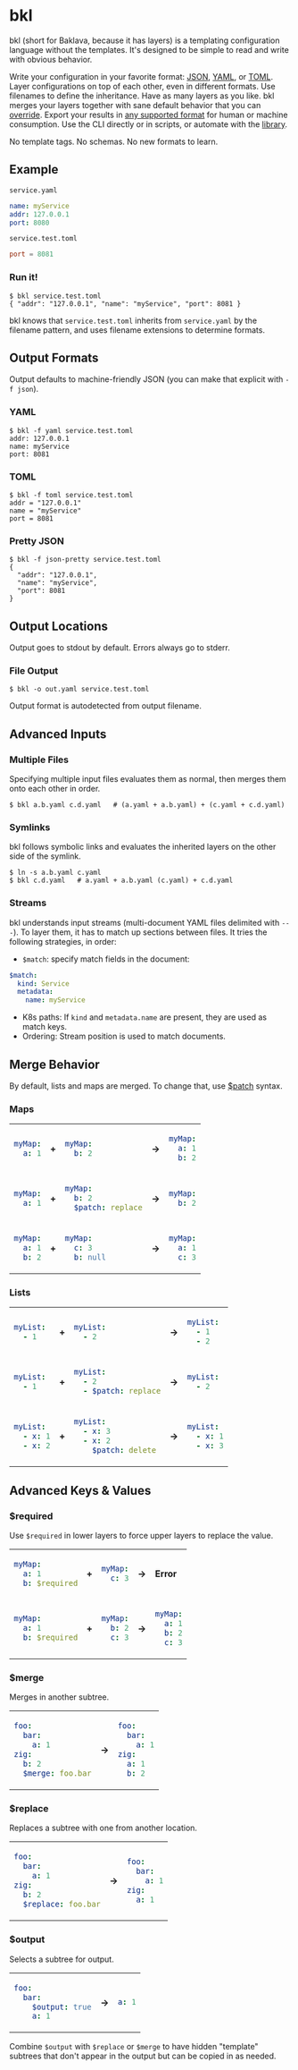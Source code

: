 # bkl

bkl (short for Baklava, because it has layers) is a templating configuration language without the templates. It's designed to be simple to read and write with obvious behavior.

Write your configuration in your favorite format: [JSON](https://json.org), [YAML](https://yaml.org/), or [TOML](https://toml.io). Layer configurations on top of each other, even in different formats. Use filenames to define the inheritance. Have as many layers as you like. bkl merges your layers together with sane default behavior that you can [override](#merge-behavior). Export your results in [any supported format](#output-formats) for human or machine consumption. Use the CLI directly or in scripts, or automate with the [library](https://pkg.go.dev/github.com/gopatchy/bkl#section-documentation).

No template tags. No schemas. No new formats to learn.

## Example

`service.yaml`
```yaml
name: myService
addr: 127.0.0.1
port: 8080
```

`service.test.toml`
```toml
port = 8081
```

### Run it!
```console
$ bkl service.test.toml
{ "addr": "127.0.0.1", "name": "myService", "port": 8081 }
```

bkl knows that `service.test.toml` inherits from `service.yaml` by the filename pattern, and uses filename extensions to determine formats.

## Output Formats

Output defaults to machine-friendly JSON (you can make that explicit with `-f json`).

### YAML
```console
$ bkl -f yaml service.test.toml
addr: 127.0.0.1
name: myService
port: 8081
```

### TOML
```console
$ bkl -f toml service.test.toml
addr = "127.0.0.1"
name = "myService"
port = 8081
```

### Pretty JSON
```console
$ bkl -f json-pretty service.test.toml
{
  "addr": "127.0.0.1",
  "name": "myService",
  "port": 8081
}
```

## Output Locations

Output goes to stdout by default. Errors always go to stderr.

### File Output
```console
$ bkl -o out.yaml service.test.toml
```

Output format is autodetected from output filename.

## Advanced Inputs

### Multiple Files

Specifying multiple input files evaluates them as normal, then merges them onto each other in order.

```console
$ bkl a.b.yaml c.d.yaml   # (a.yaml + a.b.yaml) + (c.yaml + c.d.yaml)
```

### Symlinks

bkl follows symbolic links and evaluates the inherited layers on the other side of the symlink.

```console
$ ln -s a.b.yaml c.yaml
$ bkl c.d.yaml   # a.yaml + a.b.yaml (c.yaml) + c.d.yaml

```

### Streams

bkl understands input streams (multi-document YAML files delimited with `---`). To layer them, it has to match up sections between files. It tries the following strategies, in order:
* `$match`: specify match fields in the document:
```yaml
$match:
  kind: Service
  metadata:
    name: myService
```
* K8s paths: If `kind` and `metadata.name` are present, they are used as match keys.
* Ordering: Stream position is used to match documents.

## Merge Behavior

By default, lists and maps are merged. To change that, use [$patch](https://github.com/edgarsandi/Kubernetes/blob/master/docs/devel/api-conventions.md#strategic-merge-patch) syntax.

### Maps

<table>
  
<tr>

<td>

```yaml
myMap:
  a: 1
```
</td>

<td>

**+**
</td>

<td>

```yaml
myMap:
  b: 2
```
</td>

<td>

**→**
</td>

<td>

```yaml
myMap:
  a: 1
  b: 2
```
</td>

</tr>

<tr></tr>

<tr>

<td>

```yaml
myMap:
  a: 1
```
</td>

<td>

**+**
</td>

<td>

```yaml
myMap:
  b: 2
  $patch: replace
```
</td>

<td>

**→**
</td>

<td>

```yaml
myMap:
  b: 2
```
</td>

</tr>

<tr></tr>

<tr>

<td>

```yaml
myMap:
  a: 1
  b: 2
```
</td>

<td>

**+**
</td>

<td>

```yaml
myMap:
  c: 3
  b: null
```
</td>

<td>

**→**
</td>

<td>

```yaml
myMap:
  a: 1
  c: 3
```
</td>

</tr>

</table>

### Lists

<table>
  
<tr>

<td>

```yaml
myList:
  - 1
```
</td>

<td>

**+**
</td>

<td>

```yaml
myList:
  - 2
```
</td>

<td>

**→**
</td>

<td>

```yaml
myList:
  - 1
  - 2
```
</td>

</tr>

<tr></tr>

<tr>

<td>

```yaml
myList:
  - 1
```
</td>

<td>

**+**
</td>

<td>

```yaml
myList:
  - 2
  - $patch: replace
```
</td>

<td>

**→**
</td>

<td>

```yaml
myList:
  - 2
```
</td>

</tr>

<tr></tr>

<tr>

<td>

```yaml
myList:
  - x: 1
  - x: 2
```
</td>

<td>

**+**
</td>

<td>

```yaml
myList:
  - x: 3
  - x: 2
    $patch: delete
```
</td>

<td>

**→**
</td>

<td>

```yaml
myList:
  - x: 1
  - x: 3
```
</td>

</tr>

</table>

## Advanced Keys & Values

### $required

Use `$required` in lower layers to force upper layers to replace the value.

<table>
  
<tr>

<td>

```yaml
myMap:
  a: 1
  b: $required
```
</td>

<td>

**+**
</td>

<td>

```yaml
myMap:
  c: 3
```
</td>

<td>

**→**
</td>

<td>

**Error**

</td>

</tr>

<tr></tr>

<tr>

<td>

```yaml
myMap:
  a: 1
  b: $required
```
</td>

<td>

**+**
</td>

<td>

```yaml
myMap:
  b: 2
  c: 3
```
</td>

<td>

**→**
</td>

<td>

```yaml
myMap:
  a: 1
  b: 2
  c: 3
```
</td>

</tr>

</table>

### $merge

Merges in another subtree.

<table>
  
<tr>

<td>

```yaml
foo:
  bar:
    a: 1
zig:
  b: 2
  $merge: foo.bar
```
</td>

<td>

**→**
</td>

<td>

```yaml
foo:
  bar:
    a: 1
zig:
  a: 1
  b: 2
```
</td>

</tr>

</table>

### $replace

Replaces a subtree with one from another location.

<table>
  
<tr>

<td>

```yaml
foo:
  bar:
    a: 1
zig:
  b: 2
  $replace: foo.bar
```
</td>

<td>

**→**
</td>

<td>

```yaml
foo:
  bar:
    a: 1
zig:
  a: 1
```
</td>

</tr>

</table>

### $output

Selects a subtree for output.

<table>
  
<tr>

<td>

```yaml
foo:
  bar:
    $output: true
    a: 1
```
</td>

<td>

**→**
</td>

<td>

```yaml
a: 1
```
</td>

</tr>

</table>

Combine `$output` with `$replace` or `$merge` to have hidden "template" subtrees that don't appear in the output but can be copied in as needed. 
